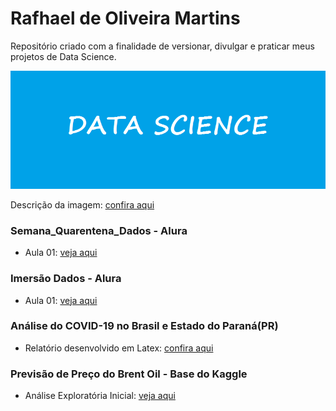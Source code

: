 # Rafhael de Oliveira Martins
Repositório criado com a finalidade de versionar, divulgar e praticar meus projetos de Data Science.

![](https://github.com/rafhaelom/DataScience/blob/master/data_science.png)

Descrição da imagem: [confira aqui](https://github.com/rafhaelom/DataScience/blob/master/descricao_imagem_data_science.txt)


### Semana_Quarentena_Dados - Alura
* Aula 01: [veja aqui](https://github.com/rafhaelom/DataScience/blob/master/Aula_01_quarentena_dados.ipynb)

### Imersão Dados - Alura
* Aula 01: [veja aqui](https://github.com/rafhaelom/DataScience/blob/master/Desafios_Aula01.ipynb)

### Análise do COVID-19 no Brasil e Estado do Paraná(PR)
* Relatório desenvolvido em Latex: [confira aqui](https://github.com/rafhaelom/DataScience/blob/master/ProjetosFaculdade/Covid19_Brasil_PR/Laboratorio%2004.pdf)

### Previsão de Preço do Brent Oil - Base do Kaggle
* Análise Exploratória Inicial: [veja aqui](https://github.com/rafhaelom/DataScience/blob/master/Kaggle/previsaobrentoil.py)


